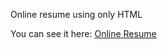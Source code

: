 Online resume using only HTML

You can see it here: [Online Resume](https://ma7euspinheiro.github.io/online-resume/)

